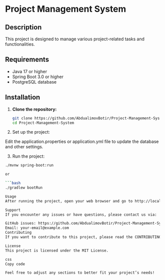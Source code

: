 # Project Management System

## Description
This project is designed to manage various project-related tasks and functionalities.

## Requirements
- Java 17 or higher
- Spring Boot 3.0 or higher
- PostgreSQL database

## Installation

1. **Clone the repository:**

   ```bash
   git clone https://github.com/AbdualimovBotir/Project-Management-System.git
   cd Project-Management-System

2. Set up the project:

Edit the application.properties or application.yml file to update the database and other settings.

3. Run the project:


```bash
./mvnw spring-boot:run

or

```bash
./gradlew bootRun

Usage
After running the project, open your web browser and go to http://localhost:8080.

Support
If you encounter any issues or have questions, please contact us via:

GitHub issues: https://github.com/AbdualimovBotir/Project-Management-System/issues
Email: your-email@example.com
Contributing
If you want to contribute to this project, please read the CONTRIBUTING.md file or submit a pull request directly.

License
This project is licensed under the MIT License.

css
Copy code

Feel free to adjust any sections to better fit your project’s needs!
